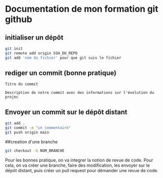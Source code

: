 # Documentation de mon formation git github

## initialiser un dépôt

```bash
git init
git remote add origin SSH_DU_REPO
git add 'nom du fichier' pour que git suis le fichier
```

## rediger un commit (bonne pratique)

```
Titre du commit

Description de notre commit avec des informations sur l'évolution du projec
```

## Envoyer un commit sur le dépôt distant

```bash
git add .
git commit -m "un commentaire"
git push origin main
```

##creation d'une branche

```bash
git checkout -b NOM_BRANCHE
```

Pour les bonnes pratique, on va integrer la notion de revue de code. Pour cela, on va créer une branche, faire des modification,
les envoyer sur le dépôt distant, puis créer un pull request pour démander une revue de code.